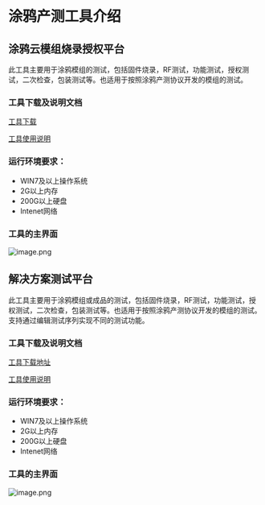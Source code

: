 # 涂鸦产测工具介绍

## 涂鸦云模组烧录授权平台          

此工具主要用于涂鸦模组的测试，包括固件烧录，RF测试，功能测试，授权测试，二次检查，包装测试等。也适用于按照涂鸦产测协议开发的模组的测试。

### 工具下载及说明文档

[工具下载](https://github.com/TuyaInc/TUYA_PTS_SDK/raw/master/Tools/TYDA_Setup_Online.exe)

[工具使用说明](<https://developer.tuya.com/cn/docs/iot/smart-production/production-test-solution/performances/module-test-system?id=K9v1glvgxrtov>)

### 运行环境要求：
* WIN7及以上操作系统
* 2G以上内存
* 200G以上硬盘
* Intenet网络
  ​    
### 工具的主界面
![image.png](https://airtake-public-data.oss-cn-hangzhou.aliyuncs.com/goat/20191217/e38d6d5200c740ff85fc871fb164ffd1.png)


## 解决方案测试平台
此工具主要用于涂鸦模组或成品的测试，包括固件烧录，RF测试，功能测试，授权测试，二次检查，包装测试等。也适用于按照涂鸦产测协议开发的模组的测试。支持通过编辑测试序列实现不同的测试功能。

### 工具下载及说明文档

[工具下载地址](https://raw.githubusercontent.com/TuyaInc/TUYA_PTS_SDK/master/Tools/Tuya.SPTP.Installer_2.0.0.exe)

[工具使用说明](<https://developer.tuya.com/cn/docs/iot/smart-production/production-test-solution/performances/tuya-ptp?id=K9g39db4bswsg>)

### 运行环境要求：
* WIN7及以上操作系统
* 2G以上内存
* 200G以上硬盘
* Intenet网络
  ​    
### 工具的主界面
![image.png](https://airtake-public-data.oss-cn-hangzhou.aliyuncs.com/goat/20191217/9fecb1fd216842009287d6dfe083698b.png)